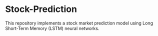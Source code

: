 # Stock-Prediction
This repository implements a stock market prediction model using Long Short-Term Memory (LSTM) neural networks.
